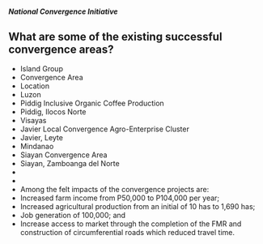 ##### National Convergence Initiative

## What are some of the existing successful convergence areas?


 - Island Group
 - Convergence Area
 - Location
 - Luzon
 - Piddig Inclusive Organic Coffee Production
 - Piddig, Ilocos Norte
 - Visayas
 - Javier Local Convergence Agro-Enterprise Cluster
 - Javier, Leyte
 - Mindanao
 - Siayan Convergence Area
 - Siayan, Zamboanga del Norte
 - 
 - 
 - Among the felt impacts of the convergence projects are:
 - Increased farm income from P50,000 to P104,000 per year;
 - Increased agricultural production from an initial of 10 has to 1,690 has;
 - Job generation of 100,000; and
 - Increase access to market through the completion of the FMR and construction of circumferential roads which reduced travel time.
